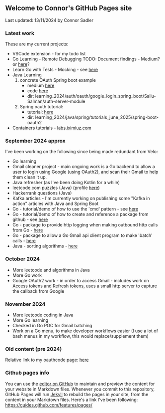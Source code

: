 ## Welcome to Connor's GitHub Pages site

Last updated: 13/11/2024 by Connor Sadler

### Latest work

These are my current projects:

- VSCode extension - for my todo list
- Go Learning - Remote Debugging  TODO: Document findings - Medium? or [here](go_remote_debugging.md)?
- Learn Go with Tests - Mocking - see [here](https://quii.gitbook.io/learn-go-with-tests/testing-fundamentals/working-without-mocks)
- Java Learning
    1. concrete OAuth Spring boot example
        - medium [here](https://medium.com/@sallu-salman/implementing-sign-in-with-google-in-spring-boot-application-5f05a34905a8)
        - code [here](https://github.com/Sallu-Salman/auth-server-module)
        - dir: learning_2024/auth/oauth/google_login_spring_boot/Sallu-Salman/auth-server-module
    2. Spring oauth tutorial:
        - tutorial: [here](https://spring.io/guides/tutorials/spring-boot-oauth2)
        - dir: learning_2024/java/spring/tutorials_june_2025/spring-boot-oauth2
- Containers tutorials - [labs.iximiuz.com](https://labs.iximiuz.com/tutorials?category=containers)


### September 2024 approx

I've been working on the following since being made redundant from Velo:

- Go learning
- Gmail cleaner project - main ongoing work is a Go backend to allow a user to login using Google (using OAuth2), and scan their Gmail to help them clean it up.
- Java refresher (as I've been doing Kotlin for a while)
- leetcode.com puzzles (Java) (profile [here](https://leetcode.com/u/zebsmattz/))
- Hackerrank questions (Java)
- Kafka articles - I'm currently working on publishing some "Kafka in action" articles with Java and Spring Boot
- Go - tutorial/demo of how to use the 'cmd' pattern - see [here](https://github.com/connorsadler/go-cmd-sample)
- Go - tutorial/demo of how to create and reference a package from github - see [here](https://github.com/connorsadler/go-sample-module)
- Go - package to provide http logging when making outbound http calls from Go - [here](https://github.com/connorsadler/go-utils/)
- Go - package to allow a Go Gmail api client program to make 'batch' calls - [here](https://github.com/connorsadler/go-utils/)
- Java - sorting algorithms - [here](https://github.com/connorsadler/public/tree/main/java/sorting-algorithms)

### October 2024
- More leetcode and algorithms in Java
- More Go work
- Google OAuth2 work - in order to access Gmail - includes work on Access tokens and Refresh tokens, uses a small http server to capture the callback from Google

### November 2024
- More leetcode coding in Java
- More Go learning
- Checked in Go POC for Gmail batching
- Work on a Go menu, to make developer workflows easier (I use a lot of bash menus in my workflow, this would replace/supplement them)

### Old content (pre 2024)

Relative link to my oauthcode page: [here](oauthcode.md)

### Github pages info

You can use the [editor on GitHub](https://github.com/connorsadler/connorsadler.github.io/edit/main/index.md) to maintain and preview the content for your website in Markdown files.
Whenever you commit to this repository, GitHub Pages will run [Jekyll](https://jekyllrb.com/) to rebuild the pages in your site, from the content in your Markdown files.
Here's a link I've been following: https://guides.github.com/features/pages/


